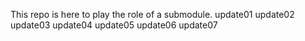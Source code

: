 This repo is here to play the role of a submodule.
update01
update02
update03
update04
update05
update06
update07
